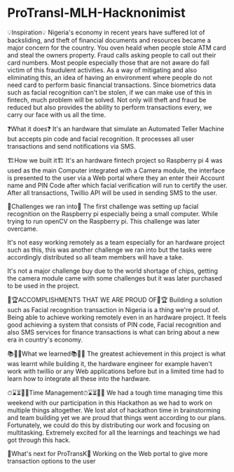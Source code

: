 # ProTransl-MLH-Hacknonimist

💡Inspiration💡
Nigeria's economy in recent years have suffered lot of backsliding, and theft of financial documents and resources became a major concern for the country. You oven heald when people stole ATM card and steal the owners property. Fraud calls asking people to call out their card numbers. Most people especially those that are not aware do fall victim of this fraudulent activities. As a way of mitigating and also eliminating this, an idea of having an environment where people do not need card to perform basic financial transactions. Since biometrics data such as facial recognition can't be stolen, if we can make use of this in fintech, much problem will be solved. Not only will theft and fraud be reduced but also provides the ability to perform transactions every, we carry our face with us all the time.

❓What it does❓
It's an hardware that simulate an Automated Teller Machine but accepts pin code and facial recognition. It processes all user transactions and send notifications via SMS.

🏗️How we built it🏗️
It's an hardware fintech project so Raspberry pi 4 was used as the main Computer integrated with a Camera module, the interface is presented to the user via a Web portal where they an enter their Account name and PIN Code after which facial verification will run to certify the user. After all transactions, Twillio API will be used in sending SMS to the user.

🚧Challenges we ran into🚧
The first challenge was setting up facial recognition on the Raspberry pi especially being a small computer. While trying to run openCV on the Raspberry pi. This challenge was later overcame.

It's not easy working remotely as a team especially for an hardware project such as this, this was another challenge we ran into but the tasks were accordingly distributed so all team members will have a take.

It's not a major challenge buy due to the world shortage of chips, getting the camera module came with some challenges but it was later purchased to be used in the project.

🏅🏆ACCOMPLISHMENTS THAT WE ARE PROUD OF🏅🏆
Building a solution such as Facial recognition transaction in Nigeria is a thing we're proud of. Being able to achieve working remotely even in an hardware project. It feels good achieving a system that consists of PIN code, Facial recognition and also SMS services for finance transactions is what can bring about a new era in country's economy.

📚🙋‍♂️What we learned📚🙋‍♂️
The greatest achievement in this project is what was learnt while building it, the hardware engineer for example haven't work with twillio or any Web applications before but in a limited time had to learn how to integrate all these into the hardware.

⏱⌛⏳🏃‍♂️Time Management⏱⌛⏳🏃‍♂️
We had a tough time managing time this weekend with our participation in this Hackathon as we had to work on multiple things altogether. We lost alot of hackathon time in brainstorming and team building yet we are proud that things went according to our plans. Fortunately, we could do this by distributing our work and focusing on multitasking. Extremely excited for all the learnings and teachings we had got through this hack.

💭What's next for ProTransK💭
Working on the Web portal to give more transaction options to the user
